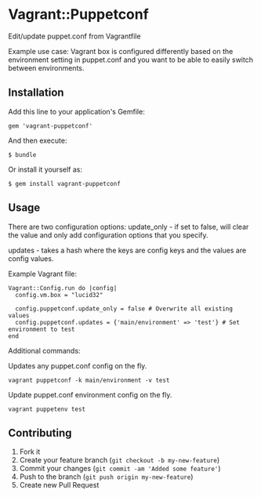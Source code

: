 # Vagrant::Puppetconf

Edit/update puppet.conf from Vagrantfile

Example use case: Vagrant box is configured differently based on the
environment setting in puppet.conf and you want to be able to easily
switch between environments.

## Installation

Add this line to your application's Gemfile:

    gem 'vagrant-puppetconf'

And then execute:

    $ bundle

Or install it yourself as:

    $ gem install vagrant-puppetconf

## Usage

There are two configuration options:
update_only - if set to false, will clear the value and only add
configuration options that you specify.

updates - takes a hash where the keys are config keys and the values are
config values.

Example Vagrant file:

    Vagrant::Config.run do |config|
      config.vm.box = "lucid32"

      config.puppetconf.update_only = false # Overwrite all existing values
      config.puppetconf.updates = {'main/environment' => 'test'} # Set environment to test
    end 

Additional commands:

Updates any puppet.conf config on the fly.

    vagrant puppetconf -k main/environment -v test 

Update puppet.conf environment config on the fly.

    vagrant puppetenv test 

## Contributing

1. Fork it
2. Create your feature branch (`git checkout -b my-new-feature`)
3. Commit your changes (`git commit -am 'Added some feature'`)
4. Push to the branch (`git push origin my-new-feature`)
5. Create new Pull Request
